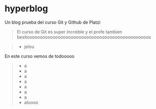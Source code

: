 # hyperblog
Un blog prueba del curso Git y Github de Platzi
>El curso de Git es super increible y el profe tambien besitooooooooooooooooooooooooooooooooooooooooooooooos

> - jelou

En este curso vemos de todooooo 
> - a
> - a
> - a
> - a
> - a
> - a
> - a
> - aloooo

